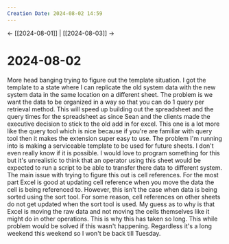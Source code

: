 ```yaml
---
Creation Date: 2024-08-02 14:59
---
```


<- [[2024-08-01]] | [[2024-08-03]]  ->

# 2024-08-02
More head banging trying to figure out the template situation. I got the
template to a state where I can replicate the old system data with the new
system data in the same location on a different sheet. The problem is we want
the data to be organized in a way so that you can do 1 query per retrieval
method. This will speed up building out the spreadsheet and the query times for
the spreadsheet as since Sean and the clients made the executive decision to
stick to the old add in for excel. This one is a lot more like the query tool
which is nice because if you're are familiar with query tool then it makes the
extension super easy to use. The problem I'm running into is making a
serviceable template to be used for future sheets. I don't even really know if
it is possible. I would love to program something for this but it's unrealistic
to think that an operator using this sheet would be expected to run a script to
be able to transfer there data to different system. The main issue with trying
to figure this out is cell references. For the most part Excel is good at
updating cell reference when you move the data the cell is being referenced to.
However, this isn't the case when data is being sorted using the sort tool. For
some reason, cell references on other sheets do not get updated when the sort
tool is used. My guess as to why is that Excel is moving the raw data and not
moving the cells themselves like it might do in other operations. This is why
this has taken so long. This while problem would be solved if this wasn't
happening. Regardless it's a long weekend this weekend so I won't be back till
Tuesday.